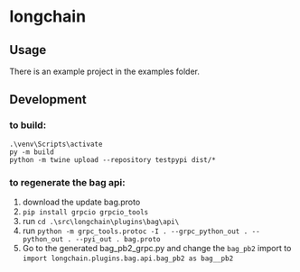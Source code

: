 # longchain
## Usage
There is an example project in the examples folder.
## Development
### to build:
```
.\venv\Scripts\activate
py -m build
python -m twine upload --repository testpypi dist/*
```
### to regenerate the bag api:
1. download the update bag.proto
2. `pip install grpcio grpcio_tools`
3. run `cd .\src\longchain\plugins\bag\api\`
4. run `python -m grpc_tools.protoc -I . --grpc_python_out . --python_out . --pyi_out . bag.proto`
5. Go to the generated bag_pb2_grpc.py and change the `bag_pb2` import to `import longchain.plugins.bag.api.bag_pb2 as bag__pb2`
